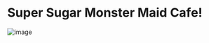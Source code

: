 <p align="center"> <h1> Super Sugar Monster Maid Cafe! </h1> </p>




![image](https://user-images.githubusercontent.com/61572029/212350821-a99c3f4c-d817-4941-b9eb-3e683d44c455.png)
